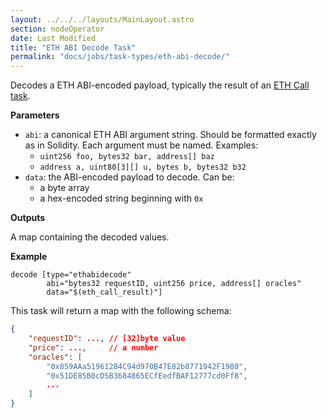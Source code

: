 ```yaml
---
layout: ../../../layouts/MainLayout.astro
section: nodeOperator
date: Last Modified
title: "ETH ABI Decode Task"
permalink: "docs/jobs/task-types/eth-abi-decode/"
---
```


Decodes a ETH ABI-encoded payload, typically the result of an [ETH Call task](/docs/jobs/task-types/eth-call/).

**Parameters**

- `abi`: a canonical ETH ABI argument string. Should be formatted exactly as in Solidity. Each argument must be named. Examples:
    - `uint256 foo, bytes32 bar, address[] baz`
    - `address a, uint80[3][] u, bytes b, bytes32 b32`
- `data`: the ABI-encoded payload to decode. Can be:
    - a byte array
    - a hex-encoded string beginning with `0x`

**Outputs**

A map containing the decoded values.

**Example**

```jpv2
decode [type="ethabidecode"
        abi="bytes32 requestID, uint256 price, address[] oracles"
        data="$(eth_call_result)"]
```

This task will return a map with the following schema:

```json
{
    "requestID": ..., // [32]byte value
    "price": ...,     // a number
    "oracles": [
        "0x859AAa51961284C94d970B47E82b8771942F1980",
        "0x51DE85B0cD5B3684865ECfEedfBAF12777cd0Ff8",
        ...
    ]
}
```
